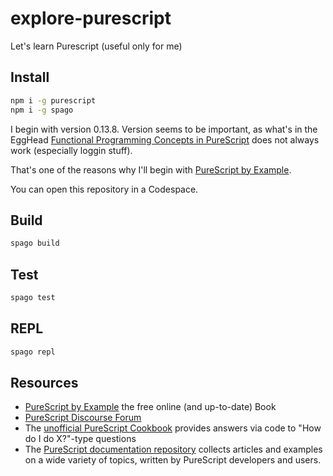# explore-purescript

Let's learn Purescript (useful only for me)

## Install

```bash
npm i -g purescript
npm i -g spago
```

I begin with version 0.13.8. Version seems to be important, as what's in the EggHead [Functional Programming Concepts in PureScript](https://egghead.io/courses/functional-programming-concepts-in-purescript) does not always work (especially loggin stuff).

That's one of the reasons why I'll begin with [PureScript by Example](https://book.purescript.org/).

You can open this repository in a Codespace.

## Build

```bash
spago build
```

## Test

```bash
spago test
```

## REPL

```bash
spago repl
```

## Resources

- [PureScript by Example](https://book.purescript.org/) the free online (and up-to-date) Book
- [PureScript Discourse Forum](https://discourse.purescript.org/)
- The [unofficial PureScript Cookbook](https://github.com/JordanMartinez/purescript-cookbook) provides answers via code to "How do I do X?"-type questions
- The [PureScript documentation repository](https://github.com/purescript/documentation) collects articles and examples on a wide variety of topics, written by PureScript developers and users.
